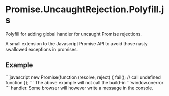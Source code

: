 # Promise.UncaughtRejection.Polyfill.js
Polyfill for adding global handler for uncaught Promise rejections.

A small extension to the Javascript Promise API to avoid those nasty swallowed exceptions in promises.


## Example
´´´javascript
new Promise(function (resolve, reject) {
	fail(); // call undefined function
});
´´´
The above example will not call the build-in ´´´window.onerror´´´ handler. Some browser will however write a message in the console.
